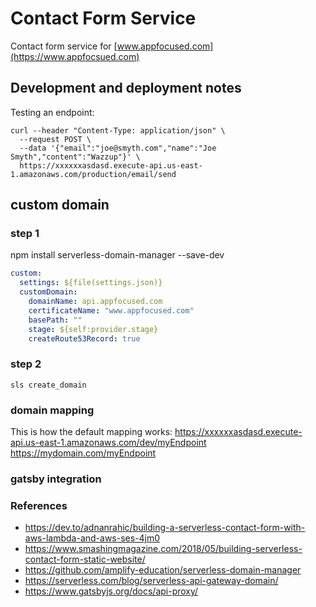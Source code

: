 # Contact Form Service

Contact form service for [www.appfocused.com](https://www.appfocsued.com)

## Development and deployment notes

Testing an endpoint:

```
curl --header "Content-Type: application/json" \
  --request POST \
  --data '{"email":"joe@smyth.com","name":"Joe Smyth","content":"Wazzup"}' \
  https://xxxxxxasdasd.execute-api.us-east-1.amazonaws.com/production/email/send
```

## custom domain

### step 1

npm install serverless-domain-manager --save-dev

```yml
custom:
  settings: ${file(settings.json)}
  customDomain:
    domainName: api.appfocused.com
    certificateName: "www.appfocused.com"
    basePath: ""
    stage: ${self:provider.stage}
    createRoute53Record: true
```

### step 2

`sls create_domain`

### domain mapping

This is how the default mapping works:
https://xxxxxxasdasd.execute-api.us-east-1.amazonaws.com/dev/myEndpoint
https://mydomain.com/myEndpoint

### gatsby integration

### References

- https://dev.to/adnanrahic/building-a-serverless-contact-form-with-aws-lambda-and-aws-ses-4jm0
- https://www.smashingmagazine.com/2018/05/building-serverless-contact-form-static-website/
- https://github.com/amplify-education/serverless-domain-manager
- https://serverless.com/blog/serverless-api-gateway-domain/
- https://www.gatsbyjs.org/docs/api-proxy/
